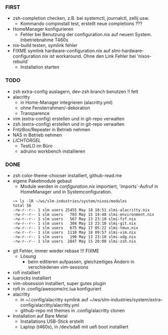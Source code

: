 ### FIRST
- zsh-completion checken, z.B. bei systemctl, journalctl, zellij usw.
  - Kommando compinstall test, erstellt neue completions ???
- HomeManager konfigurieren
  - Fehler bei Benutzung der configuration.nix auf neuem System. Inbetriebnahme T460s
- nix-build testen, symlink fehler
- FIXME symlink hardware-configuration.nix auf slmi-hardware-configuration.nix ist workaround. Ohne den Link Fehler bei 'nixos-rebuild\`
  - Installation starten
### TODO
- zsh extra-config auslagern, dev-zsh branch benutzen !! fett
- alacritty
  - in Home-Manager integrieren (alacritty.yml)
  - ohne Fensterrahmen/-dekoration
  - Transparence
- vim (extra-config) erstellen und in git-repo verwalten
- zsh (extra-config) erstellen und in git-repo verwalten
- FritzBox/Repeater in Betrieb nehmen
- NAS in Betrieb nehmen
- *LICHTORGEL*
  - TestLO im Büro
  - adruino workbench installieren
### DONE
- zsh color-theme-chooser installiert, github-read.me
- eigene Paketmodule gebaut
  - Module werden in *configuration.nix* importiert, 'imports\`-Aufruf in HomeManager und in Systemconfiguration.
  ```
  ~> ls -lR ~/ws/slm-industries/system/nixos/modules
  total 56
  -rw-r--r-- 1 slm users 25455 May 18 10:51 slmi-alacritty.nix
  -rw-r--r-- 1 slm users   703 May 15 19:48 slmi-environment.nix
  -rw-r--r-- 1 slm users   567 May 13 23:10 slmi-fzf.nix
  -rw-r--r-- 1 slm users   304 May 13 23:10 slmi-git.nix
  -rw-r--r-- 1 slm users   675 May 17 05:22 slmi-tmux.nix
  -rw-r--r-- 1 slm users  1110 May 18 09:57 slmi-vim.nix
  -rw-r--r-- 1 slm users   190 May 13 23:10 slmi-xdg.nix
  -rw-r--r-- 1 slm users  2847 May 15 20:00 slmi-zsh.nix
  ```
- git Fehler, immer wieder rebase !!! FIXME
  - Lösung
    - beim editieren aufpassen, gleichzeitiges Ändern in verschiedenen vim-sessions
- rofi installiert
- luarocks installiert
- vim-obsession installiert, super gutes plugin
- rofi in .config/awesome/rc.lua konfiguriert
- alacritty
  - in ~/.config/alacritty symlink auf ~/ws/slm-industries/system/extra-config/alacritty/alacritty.yml
  - github-repo mit themes in .config/alacritty clonen
- Installation auf Bare Metal
  - Installations USB-Stick erstellt
  - Laptop (t460s), in /dev/sda6 mit uefi boot installiert
